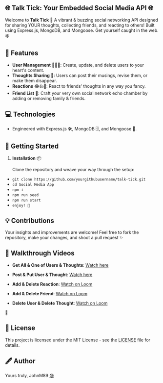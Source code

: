 ## 🌐 Talk Tick: Your Embedded Social Media API 🌐

Welcome to **Talk Tick** 🎉 A vibrant & buzzing social networking API designed for sharing YOUR thoughts, collecting friends, and reacting to others! Built using Express.js, MongoDB, and Mongoose. Get yourself caught in the web. 🕸️

## 🚀 Features

- **User Management** 🧑‍🤝‍🧑: Create, update, and delete users to your heart's content.
- **Thoughts Sharing** 💭: Users can post their musings, revise them, or make them disappear.
- **Reactions** 😂👍🎉: React to friends' thoughts in any way you fancy.
- **Friend List** 📖: Craft your very own social network echo chamber by adding or removing family & friends.

## 💻 Technologies

- Engineered with Express.js 🛠️, MongoDB 🗄️, and Mongoose 🐁.

## 🌟 Getting Started

1. **Installation** 📦

   Clone the repository and weave your way through the setup:
   
  - `git clone https://github.com/yourgithubusername/talk-tick.git`
  - `cd Social Media App`
  - `npm i`
  - `npm run seed`
  - `npm run start`
  - `enjoy! 🎈`

## 💡 Contributions

Your insights and improvements are welcome! Feel free to fork the repository, make your changes, and shoot a pull request ✨


## 🎥 Walkthrough Videos

- **Get All & One of Users & Thoughts**: [Watch here](https://drive.google.com/file/d/1nXFchFIdoDeAsUQdR3OZg9DbmaLI1izj/view)

- **Post & Put User & Thought**: [Watch here](https://drive.google.com/file/d/1k30_7EL56F4gX8Zbf0qplmRL61fZrzqP/view)

- **Add & Delete Reaction**: [Watch on Loom](https://www.loom.com/share/5080f46360814a0aaa2d498206abecdf?sid=5e23459a-0073-4470-a9aa-f2113adbb923)

- **Add & Delete Friend**: [Watch on Loom](https://www.loom.com/share/b0d1333ac40a49839ed0dfb4e0a4cc7b?sid=2e527e9a-334c-4a60-a4f1-3c6bbefb4393)

- **Delete User & Delete Thought**: [Watch on Loom](https://www.loom.com/share/476e5be98cc14760bd54ac9042eb545c?sid=2dbf5bbc-72f7-40e2-b040-14ac5ed16d5f)

 🌟


 ## 📄 License

This project is licensed under the MIT License - see the [LICENSE](LICENSE) file for details.


## 🖋️ Author

Yours truly, JohnM89 [😎](https://www.youtube.com/watch?v=xvFZjo5PgG0)

 